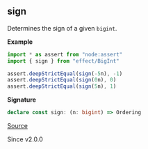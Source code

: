 ## sign

Determines the sign of a given `bigint`.

**Example**

```ts
import * as assert from "node:assert"
import { sign } from "effect/BigInt"

assert.deepStrictEqual(sign(-5n), -1)
assert.deepStrictEqual(sign(0n), 0)
assert.deepStrictEqual(sign(5n), 1)
```

**Signature**

```ts
declare const sign: (n: bigint) => Ordering
```

[Source](https://github.com/Effect-TS/effect/tree/main/packages/effect/src/BigInt.ts#L388)

Since v2.0.0